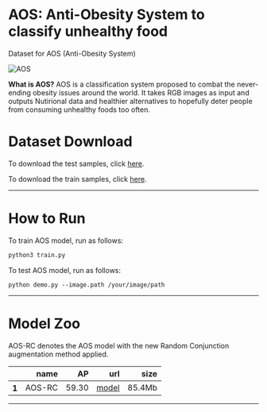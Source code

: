 **AOS**: Anti-Obesity System to classify unhealthy food
========

Dataset for AOS (Anti-Obesity System)

![AOS](./figure/Dataset_snapshot.png)

**What is AOS?** 
AOS is a classification system proposed to combat the never-ending obesity issues around the world. It takes RGB images as input and outputs Nutirional data and healthier alternatives to hopefully deter people from consuming unhealthy foods too often. 

# Dataset Download
To download the test samples, click
[here](https://drive.google.com/drive/folders/1TIGOFiS9U7x2uX34IuM_OoXFMbmAhIrf?usp=sharing).

To download the train samples, click [here](https://drive.google.com/drive/folders/1KU8HUKFAW_SCy4MNnGBikeBwJLGSLxZK?usp=sharing).

---

# How to Run
To train AOS model, run as follows:
```bash
python3 train.py
```
To test AOS model, run as follows:
```
python demo.py --image.path /your/image/path
```
---

# Model Zoo
AOS-RC denotes the AOS model with the new Random Conjunction augmentation method applied. 
<table>
  <thead>
    <tr style="text-align: right;">
      <th></th>
      <th>name</th>
      <th>AP</th>
      <th>url</th>
      <th>size</th>
    </tr>
  </thead>
  <tbody>
    <tr>
      <th>1</th>
      <td>AOS-RC</td>
      <td>59.30</td>
      <td><a href="https://drive.google.com/file/d/1rnS9imooplITyoSv3KKY-czPnZXnivP1/view?usp=sharing">model</a></a></td>
      <td>85.4Mb</td>
    </tr>
  </tbody>
</table>

--- 


